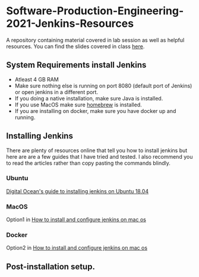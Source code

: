 # Software-Production-Engineering-2021-Jenkins-Resources
A repository containing material covered in lab session as well as helpful resources. You can find the slides covered in class [here](https://docs.google.com/presentation/d/1hTTM1Xei3CwP-2G8qwAlgdDIAVhDY3YuLQsAH3-_oM8/edit?usp=sharing).

## System Requirements install Jenkins
 - Atleast 4 GB RAM
 - Make sure nothing else is running on port 8080 (default port of Jenkins) or open jenkins in a different port.
 - If you doing a native installation, make sure Java is installed. 
 - If you use MacOS make sure [homebrew](https://brew.sh/) is installed.
 - If you are installing on docker, make sure you have docker up and running.
 
 ## Installing Jenkins
 
 There are plenty of resources online that tell you how to install jenkins but here are are a few guides that I have tried and tested. I also recommend you to read the articles rather than copy pasting the commands blindly.
 
 ### Ubuntu
 
 [Digital Ocean's guide to installing jenkins on Ubuntu 18.04](https://www.digitalocean.com/community/tutorials/how-to-install-jenkins-on-ubuntu-18-04)
 
 ### MacOS
 
Option1 in [How to install and configure jenkins on mac os](https://coralogix.com/log-analytics-blog/how-to-install-and-configure-jenkins-on-the-mac-os/)
 
 ### Docker
 
 Option2 in [How to install and configure jenkins on mac os](https://coralogix.com/log-analytics-blog/how-to-install-and-configure-jenkins-on-the-mac-os/)

## Post-installation setup.
